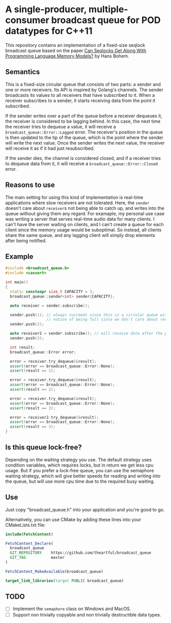 # A single-producer, multiple-consumer broadcast queue for POD datatypes for C++11

This repository contains an implementation of a fixed-size seqlock broadcast queue
based on the paper [Can Seqlocks Get Along With Programming Language Memory Models?][1]
by Hans Bohem.

## Semantics

This is a fixed-size circular queue that consists of two parts: a sender and
one or more receivers. Its API is inspired by Golang's channels. The sender
broadcasts its values to all receivers that have subscribed to it. When a receiver
subscribes to a sender, it starts receiving data from the point it subscribed.

If the sender writes over a part of the queue before a receiver dequeues it,
the receiver is considered to be lagging behind. In this case, the next time
the receiver tries to dequeue a value, it will receive a `broadcast_queue::Error::Lagged`
error. The receiver's position in the queue is then updated to the tip of the queue,
which is the point where the sender will write the next value. Once the sender
writes the next value, the receiver will receive it as if it had just resubscribed.

If the sender dies, the channel is considered closed, and if a receiver tries
to dequeue data from it, it will receive a `broadcast_queue::Error::Closed` error.

## Reasons to use

The main setting for using this kind of implementation is real-time applications
where slow receivers are not tolerated. Here, the `sender` doesn't care about
`receiver`s not being able to catch up, and writes into the queue without giving
them any regard. For examaple, my personal use case was writing a server that
serves real-time audio data for many clients. I can't have the server waiting
on clients, and I can't create a queue for each client since the memory usage
would be suboptimal. So instead, all clients share the same queue, and any lagging
client will simply drop elements after being notified.

## Example

``` C++
#include <broadcast_queue.h>
#include <cassert>

int main()
{
  static constexpr size_t CAPACITY = 3;
  broadcast_queue::sender<int> sender{CAPACITY};

  auto receiver = sender.subscribe();

  sender.push(1); // always succeeds since this is a circular queue without any
                  // notion of being full since we don't care about receivers!
  sender.push(2);

  auto receiver2 = sender.subscribe(); // will receive data after the point of subscription
  sender.push(3);

  int result;
  broadcast_queue::Error error;

  error = receiver.try_dequeue(&result);
  assert(error == broadcast_queue::Error::None);
  assert(result == 1);

  error = receiver.try_dequeue(&result);
  assert(error == broadcast_queue::Error::None);
  assert(result == 2);

  error = receiver.try_dequeue(&result);
  assert(error == broadcast_queue::Error::None);
  assert(result == 3);

  error = receiver2.try_dequeue(&result);
  assert(error == broadcast_queue::Error::None);
  assert(result == 3);
}
```

## Is this queue lock-free?

Depending on the waiting strategy you use. The default strategy uses condition
variables, which requires locks, but in return we get less cpu usage. But if you
prefer a lock-free queue, you can use the semaphore waiting strategy, which will
give better speeds for reading and writing into the queue, but will use more cpu
time due to the required busy waiting.

## Use

Just copy "broadcast_queue.h" into your application and you're good to go.

Alternatively, you can use CMake by adding these lines into your CMakeLists.txt file:
```cmake
include(FetchContent)

FetchContent_Declare(
  broadcast_queue
  GIT_REPOSITORY    https://github.com/theartful/broadcast_queue
  GIT_TAG           master
)

FetchContent_MakeAvailable(broadcast_queue)

target_link_libraries(target PUBLIC broadcast_queue)
```

## TODO

- [ ] Implement the `semaphore` class on Windows and MacOS.
- [ ] Support non trivially copyable and non trivially destructible data types.

[1]: https://www.hpl.hp.com/techreports/2012/HPL-2012-68.pdf 


